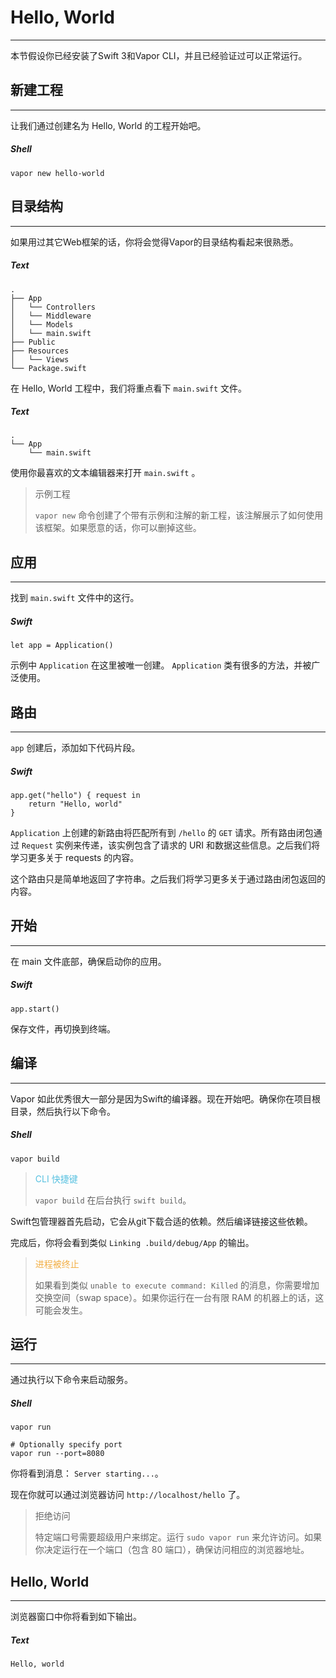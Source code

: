 # Hello, World
---
本节假设你已经安装了Swift 3和Vapor CLI，并且已经验证过可以正常运行。

## 新建工程
---
让我们通过创建名为 Hello, World 的工程开始吧。

##### Shell
```
vapor new hello-world
```

## 目录结构
---
如果用过其它Web框架的话，你将会觉得Vapor的目录结构看起来很熟悉。

##### Text
```
.
├── App
│   └── Controllers
│   └── Middleware
│   └── Models
│   └── main.swift
├── Public
├── Resources
│   └── Views
└── Package.swift
```

在 Hello, World 工程中，我们将重点看下 ```main.swift``` 文件。

##### Text
```
.
└── App
    └── main.swift
```

使用你最喜欢的文本编辑器来打开 ```main.swift``` 。

> 示例工程
> 
> ```vapor new``` 命令创建了个带有示例和注解的新工程，该注解展示了如何使用该框架。如果愿意的话，你可以删掉这些。



## 应用
---
找到 ```main.swift``` 文件中的这行。

##### Swift
```
let app = Application()
```

示例中 ```Application``` 在这里被唯一创建。 ```Application``` 类有很多的方法，并被广泛使用。

## 路由
---
```app``` 创建后，添加如下代码片段。

##### Swift
```
app.get("hello") { request in
    return "Hello, world"
}
```
```Application``` 上创建的新路由将匹配所有到 ```/hello``` 的 ```GET``` 请求。所有路由闭包通过 ```Request``` 实例来传递，该实例包含了请求的 URI 和数据这些信息。之后我们将学习更多关于 requests 的内容。

这个路由只是简单地返回了字符串。之后我们将学习更多关于通过路由闭包返回的内容。


## 开始
---
在 main 文件底部，确保启动你的应用。

##### Swift
```
app.start()
```

保存文件，再切换到终端。


## 编译
---
Vapor 如此优秀很大一部分是因为Swift的编译器。现在开始吧。确保你在项目根目录，然后执行以下命令。

##### Shell
```
vapor build
```

> <font color="#56C0E0"> CLI 快捷键 </font>
> 
> ```vapor build``` 在后台执行 ```swift build```。


Swift包管理器首先启动，它会从git下载合适的依赖。然后编译链接这些依赖。

完成后，你将会看到类似 ```Linking .build/debug/App``` 的输出。

> <font color="#F2AE43"> 进程被终止 </font>
> 
> 如果看到类似 ```unable to execute command: Killed``` 的消息，你需要增加 交换空间（swap space）。如果你运行在一台有限 RAM 的机器上的话，这可能会发生。


## 运行
---
通过执行以下命令来启动服务。

##### Shell
```
vapor run

# Optionally specify port
vapor run --port=8080
```

你将看到消息： ```Server starting...```。

现在你就可以通过浏览器访问 ```http://localhost/hello``` 了。

> 拒绝访问
> 
> 特定端口号需要超级用户来绑定。运行 ```sudo vapor run``` 来允许访问。如果你决定运行在一个端口（包含 80 端口），确保访问相应的浏览器地址。


## Hello, World
---
浏览器窗口中你将看到如下输出。

##### Text
```
Hello, world
```